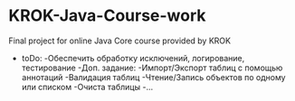 # KROK-Java-Course-work
Final project for online Java Core course provided by KROK

- toDo:
    -Обеспечить обработку исключений, логирование, тестирование
    -Доп. задание:
        -Импорт/Экспорт таблиц с помощью аннотаций
        -Валидация таблиц
        -Чтение/Запись объектов по одному или списком
        -Очиста таблицы
        -...
